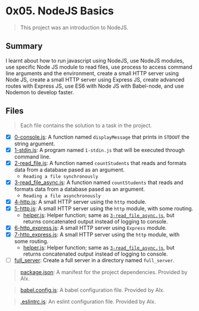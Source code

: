 # 0x05. NodeJS Basics

> This project was an introduction to NodeJS.

## Summary

I learnt about how to run javascript using NodeJS, use NodeJS modules, use specific Node JS module to read files, use process to access command line arguments and the environment, create a small HTTP server using Node JS, create a small HTTP server using Express JS, create advanced routes with Express JS, use ES6 with Node JS with Babel-node, and use Nodemon to develop faster.

## Files

> Each file contains the solution to a task in the project.

- [x] [0-console.js](https://github.com/Ebube-Ochemba/alx-backend-javascript/blob/main/0x05-Node_JS_basic/0-console.js): A function named `displayMessage` that prints in `STDOUT` the string argument.
- [x] [1-stdin.js](https://github.com/Ebube-Ochemba/alx-backend-javascript/blob/main/0x05-Node_JS_basic/1-stdin.js): A program named `1-stdin.js` that will be executed through command line.
- [x] [2-read_file.js](https://github.com/Ebube-Ochemba/alx-backend-javascript/blob/main/0x05-Node_JS_basic/2-read_file.js): A function named `countStudents` that reads and formats data from a database pased as an argument.
    - `Reading a file synchronously`
- [x] [3-read_file_async.js](https://github.com/Ebube-Ochemba/alx-backend-javascript/blob/main/0x05-Node_JS_basic/3-read_file_async.js): A function named `countStudents` that reads and formats data from a database pased as an argument.
    - `Reading a file asynchronously`
- [x] [4-http.js](https://github.com/Ebube-Ochemba/alx-backend-javascript/blob/main/0x05-Node_JS_basic/4-http.js): A small HTTP server using the `http` module.
- [x] [5-http.js](https://github.com/Ebube-Ochemba/alx-backend-javascript/blob/main/0x05-Node_JS_basic/5-http.js): A small HTTP server using the `http` module, with some routing.
    - [helper.js](./helper.js): Helper function; same as [`3-read_file_async.js`](./3-read_file_async.js), but returns concatenated output instead of logging to console.
- [x] [6-http_express.js](https://github.com/Ebube-Ochemba/alx-backend-javascript/blob/main/0x05-Node_JS_basic/6-http_express.js): A small HTTP server using `Express` module.
- [x] [7-http_express.js](https://github.com/Ebube-Ochemba/alx-backend-javascript/blob/main/0x05-Node_JS_basic/7-http_express.js): A small HTTP server using the `http` module, with some routing.
    - [helper.js](./helper.js): Helper function; same as [`3-read_file_async.js`](./3-read_file_async.js), but returns concatenated output instead of logging to console.
- [ ] [full_server](https://github.com/Ebube-Ochemba/alx-backend-javascript/blob/main/0x05-Node_JS_basic/full_server): Create a full server in a directory named `full_server`.

> [package.json](./package.json): A manifest for the project dependencies. Provided by Alx.

> [babel.config.js](./babel.config.js): A babel configuration file. Provided by Alx.

> [.eslintrc.js](./.eslintrc.js): An eslint configuration file. Provided by Alx.
